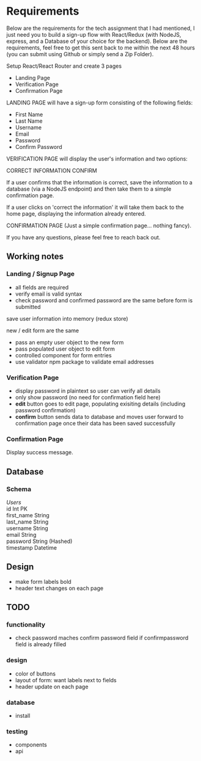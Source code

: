 # Requirements

Below are the requirements for the tech assignment that I had mentioned, I just need you to build a sign-up flow with React/Redux (with NodeJS, express, and a Database of your choice for the backend). Below are the requirements, feel free to get this sent back to me within the next 48 hours (you can submit using Github or simply send a Zip Folder).

Setup React/React Router and create 3 pages

- Landing Page
- Verification Page
- Confirmation Page

LANDING PAGE will have a sign-up form consisting of the following fields:

- First Name
- Last Name
- Username
- Email
- Password
- Confirm Password

VERIFICATION PAGE will display the user's information and two options:

CORRECT INFORMATION
CONFIRM

If a user confirms that the information is correct, save the information to a database (via a NodeJS endpoint) and then take them to a simple confirmation page.

If a user clicks on 'correct the information' it will take them back to the home page, displaying the information already entered.

CONFIRMATION PAGE (Just a simple confirmation page... nothing fancy).

If you have any questions, please feel free to reach back out.

## Working notes

### Landing / Signup Page

- all fields are required
- verify email is valid syntax
- check password and confirmed password are the same before form is submitted

save user information into memory (redux store)

new / edit form are the same

- pass an empty user object to the new form
- pass populated user object to edit form
- controlled component for form entries
- use validator npm package to validate email addresses

### Verification Page

- display password in plaintext so user can verify all details
- only show password (no need for confirmation field here)
- **edit** button goes to edit page, populating exisiting details (including password confirmation)
- **confirm** button sends data to database and moves user forward to confirmation page once their data has been saved successfully

### Confirmation Page

Display success message.

## Database

### Schema

_Users_  
id Int PK  
first_name String  
last_name String  
username String  
email String  
password String (Hashed)  
timestamp Datetime

## Design

- make form labels bold
- header text changes on each page

## TODO

### functionality

- check password maches confirm password field if confirmpassword field is already filled

### design

- color of buttons
- layout of form: want labels next to fields
- header update on each page

### database

- install

### testing

- components
- api
